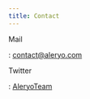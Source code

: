 ```yaml
---
title: Contact
---
```


Mail

:  [contact@aleryo.com](mailto:contact@aleryo.com)

Twitter

:  [AleryoTeam](http://twitter.com/AleryoTeam)

